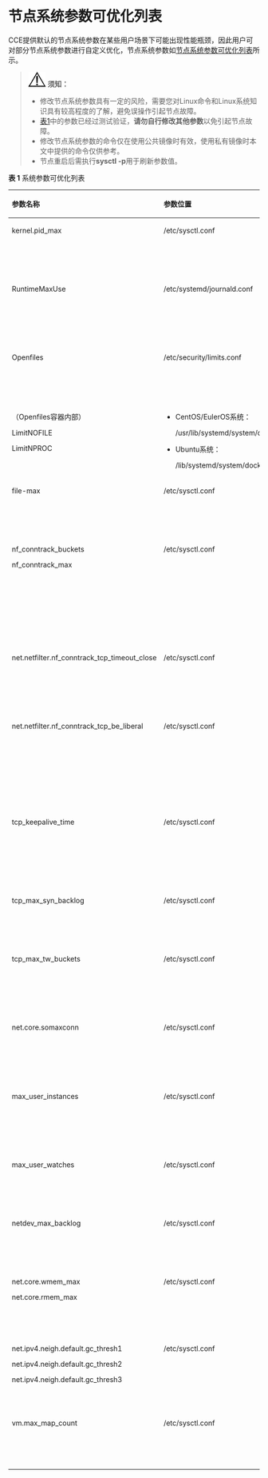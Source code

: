 # 节点系统参数可优化列表<a name="cce_10_0409"></a>

CCE提供默认的节点系统参数在某些用户场景下可能出现性能瓶颈，因此用户可对部分节点系统参数进行自定义优化，节点系统参数如[节点系统参数可优化列表](节点系统参数可优化列表.md)所示。

>![](public_sys-resources/icon-notice.gif) **须知：** 
>-   修改节点系统参数具有一定的风险，需要您对Linux命令和Linux系统知识具有较高程度的了解，避免误操作引起节点故障。
>-   [表1](#table1079113581068)中的参数已经过测试验证，**请勿自行修改其他参数**以免引起节点故障。
>-   修改节点系统参数的命令仅在使用公共镜像时有效，使用私有镜像时本文中提供的命令仅供参考。
>-   节点重启后需执行**sysctl -p**用于刷新参数值。

**表 1**  系统参数可优化列表

<a name="table1079113581068"></a>
<table><thead align="left"><tr id="row1064011314712"><th class="cellrowborder" valign="top" width="26.15261526152615%" id="mcps1.2.5.1.1"><p id="p97230386713"><a name="p97230386713"></a><a name="p97230386713"></a>参数名称</p>
</th>
<th class="cellrowborder" valign="top" width="21.172117211721172%" id="mcps1.2.5.1.2"><p id="p1872316389714"><a name="p1872316389714"></a><a name="p1872316389714"></a>参数位置</p>
</th>
<th class="cellrowborder" valign="top" width="36.45364536453645%" id="mcps1.2.5.1.3"><p id="p137231381770"><a name="p137231381770"></a><a name="p137231381770"></a>说明</p>
</th>
<th class="cellrowborder" valign="top" width="16.221622162216224%" id="mcps1.2.5.1.4"><p id="p156101415102410"><a name="p156101415102410"></a><a name="p156101415102410"></a>参考文档</p>
</th>
</tr>
</thead>
<tbody><tr id="row1479887247"><td class="cellrowborder" valign="top" width="26.15261526152615%" headers="mcps1.2.5.1.1 "><p id="p1047998142413"><a name="p1047998142413"></a><a name="p1047998142413"></a>kernel.pid_max</p>
</td>
<td class="cellrowborder" valign="top" width="21.172117211721172%" headers="mcps1.2.5.1.2 "><p id="p1147978182414"><a name="p1147978182414"></a><a name="p1147978182414"></a>/etc/sysctl.conf</p>
</td>
<td class="cellrowborder" valign="top" width="36.45364536453645%" headers="mcps1.2.5.1.3 "><p id="p1547917818243"><a name="p1547917818243"></a><a name="p1547917818243"></a>节点进程 ID数量上限。</p>
<p id="p1786120345438"><a name="p1786120345438"></a><a name="p1786120345438"></a>查看参数：</p>
<pre class="screen" id="screen1486113420432"><a name="screen1486113420432"></a><a name="screen1486113420432"></a>sysctl kernel.pid_max</pre>
</td>
<td class="cellrowborder" valign="top" width="16.221622162216224%" headers="mcps1.2.5.1.4 "><p id="p861018156248"><a name="p861018156248"></a><a name="p861018156248"></a><a href="修改节点进程-ID数量上限kernel-pid_max.md">修改节点进程 ID数量上限kernel.pid_max</a></p>
</td>
</tr>
<tr id="row1066145132419"><td class="cellrowborder" valign="top" width="26.15261526152615%" headers="mcps1.2.5.1.1 "><p id="p18660512247"><a name="p18660512247"></a><a name="p18660512247"></a>RuntimeMaxUse</p>
</td>
<td class="cellrowborder" valign="top" width="21.172117211721172%" headers="mcps1.2.5.1.2 "><p id="p6663522414"><a name="p6663522414"></a><a name="p6663522414"></a>/etc/systemd/journald.conf</p>
</td>
<td class="cellrowborder" valign="top" width="36.45364536453645%" headers="mcps1.2.5.1.3 "><p id="p1966254245"><a name="p1966254245"></a><a name="p1966254245"></a>节点日志缓存内存占用量上限，若不配置长时间运行会占用较大内存。</p>
<p id="p9868183884314"><a name="p9868183884314"></a><a name="p9868183884314"></a>查看参数：</p>
<pre class="screen" id="screen586812384439"><a name="screen586812384439"></a><a name="screen586812384439"></a>cat /etc/systemd/journald.conf | grep RuntimeMaxUse</pre>
</td>
<td class="cellrowborder" valign="top" width="16.221622162216224%" headers="mcps1.2.5.1.4 "><p id="p4610141522417"><a name="p4610141522417"></a><a name="p4610141522417"></a><a href="修改节点日志缓存内存占用量上限RuntimeMaxUse.md">修改节点日志缓存内存占用量上限RuntimeMaxUse</a></p>
</td>
</tr>
<tr id="row164327116248"><td class="cellrowborder" valign="top" width="26.15261526152615%" headers="mcps1.2.5.1.1 "><p id="p1943211182414"><a name="p1943211182414"></a><a name="p1943211182414"></a>Openfiles</p>
</td>
<td class="cellrowborder" valign="top" width="21.172117211721172%" headers="mcps1.2.5.1.2 "><p id="p3432111245"><a name="p3432111245"></a><a name="p3432111245"></a>/etc/security/limits.conf</p>
</td>
<td class="cellrowborder" valign="top" width="36.45364536453645%" headers="mcps1.2.5.1.3 "><p id="p13432161112417"><a name="p13432161112417"></a><a name="p13432161112417"></a>节点单进程最大文件句柄数，可视业务情况调整。</p>
<p id="p2345165811442"><a name="p2345165811442"></a><a name="p2345165811442"></a>查看参数：</p>
<pre class="screen" id="screen6345105818449"><a name="screen6345105818449"></a><a name="screen6345105818449"></a>ulimit -n</pre>
</td>
<td class="cellrowborder" valign="top" width="16.221622162216224%" headers="mcps1.2.5.1.4 "><p id="p9610815152412"><a name="p9610815152412"></a><a name="p9610815152412"></a><a href="修改最大文件句柄数.md#section57532291011">修改节点单进程最大文件句柄数</a></p>
</td>
</tr>
<tr id="row15117412192510"><td class="cellrowborder" valign="top" width="26.15261526152615%" headers="mcps1.2.5.1.1 "><p id="p364232319252"><a name="p364232319252"></a><a name="p364232319252"></a>（Openfiles容器内部）</p>
<p id="p7642723142518"><a name="p7642723142518"></a><a name="p7642723142518"></a>LimitNOFILE</p>
<p id="p2642423202516"><a name="p2642423202516"></a><a name="p2642423202516"></a>LimitNPROC</p>
</td>
<td class="cellrowborder" valign="top" width="21.172117211721172%" headers="mcps1.2.5.1.2 "><a name="ul1631914216218"></a><a name="ul1631914216218"></a><ul id="ul1631914216218"><li>CentOS/EulerOS系统：<p id="p035254492116"><a name="p035254492116"></a><a name="p035254492116"></a>/usr/lib/systemd/system/docker.service</p>
</li><li>Ubuntu系统：<p id="p724720473216"><a name="p724720473216"></a><a name="p724720473216"></a>/lib/systemd/system/docker.service</p>
</li></ul>
</td>
<td class="cellrowborder" valign="top" width="36.45364536453645%" headers="mcps1.2.5.1.3 "><p id="p1511721217251"><a name="p1511721217251"></a><a name="p1511721217251"></a>容器内部单进程最大文件句柄数，可视业务情况调整。</p>
<p id="p78351952222"><a name="p78351952222"></a><a name="p78351952222"></a>查看参数：</p>
<pre class="screen" id="screen2301859134413"><a name="screen2301859134413"></a><a name="screen2301859134413"></a>cat /proc/`pidof dockerd`/limits | grep files</pre>
</td>
<td class="cellrowborder" valign="top" width="16.221622162216224%" headers="mcps1.2.5.1.4 "><p id="p711718124253"><a name="p711718124253"></a><a name="p711718124253"></a><a href="修改最大文件句柄数.md#section1732602025518">修改容器单进程最大文件句柄数</a></p>
</td>
</tr>
<tr id="row1254214199717"><td class="cellrowborder" valign="top" width="26.15261526152615%" headers="mcps1.2.5.1.1 "><p id="p98061281775"><a name="p98061281775"></a><a name="p98061281775"></a>file-max</p>
</td>
<td class="cellrowborder" valign="top" width="21.172117211721172%" headers="mcps1.2.5.1.2 "><p id="p12807128876"><a name="p12807128876"></a><a name="p12807128876"></a>/etc/sysctl.conf</p>
</td>
<td class="cellrowborder" valign="top" width="36.45364536453645%" headers="mcps1.2.5.1.3 "><p id="p1080717289713"><a name="p1080717289713"></a><a name="p1080717289713"></a>系统整体最大文件句柄数，可视业务情况调整。</p>
<p id="p1870214810203"><a name="p1870214810203"></a><a name="p1870214810203"></a>查看参数：</p>
<pre class="screen" id="screen14616430263"><a name="screen14616430263"></a><a name="screen14616430263"></a>sysctl fs.file-max</pre>
</td>
<td class="cellrowborder" valign="top" width="16.221622162216224%" headers="mcps1.2.5.1.4 "><p id="p186101215202412"><a name="p186101215202412"></a><a name="p186101215202412"></a><a href="修改最大文件句柄数.md#section156844286910">修改节点系统级最大文件句柄数</a></p>
</td>
</tr>
<tr id="row197271021873"><td class="cellrowborder" valign="top" width="26.15261526152615%" headers="mcps1.2.5.1.1 "><p id="p161775171071"><a name="p161775171071"></a><a name="p161775171071"></a>nf_conntrack_buckets</p>
<p id="p1117718178719"><a name="p1117718178719"></a><a name="p1117718178719"></a>nf_conntrack_max</p>
</td>
<td class="cellrowborder" valign="top" width="21.172117211721172%" headers="mcps1.2.5.1.2 "><p id="p13177181711713"><a name="p13177181711713"></a><a name="p13177181711713"></a>/etc/sysctl.conf</p>
</td>
<td class="cellrowborder" valign="top" width="36.45364536453645%" headers="mcps1.2.5.1.3 "><p id="p171771817271"><a name="p171771817271"></a><a name="p171771817271"></a>连接跟踪表容量，可视业务场景调整。</p>
<p id="p4336124992719"><a name="p4336124992719"></a><a name="p4336124992719"></a>计算桶占用率= [nf_conntrack_count] / [nf_conntrack_buckets]。</p>
<p id="p15460192774813"><a name="p15460192774813"></a><a name="p15460192774813"></a>通过调整buckets值，将占用率调整至0.7以下。</p>
<p id="p16651144916506"><a name="p16651144916506"></a><a name="p16651144916506"></a>查看参数：</p>
<pre class="screen" id="screen544611210519"><a name="screen544611210519"></a><a name="screen544611210519"></a>sysctl net.netfilter.nf_conntrack_count
sysctl net.netfilter.nf_conntrack_buckets
sysctl net.netfilter.nf_conntrack_max</pre>
</td>
<td class="cellrowborder" rowspan="13" valign="top" width="16.221622162216224%" headers="mcps1.2.5.1.4 "><p id="p10199423143819"><a name="p10199423143819"></a><a name="p10199423143819"></a><a href="修改节点内核参数.md">修改节点内核参数</a></p>
</td>
</tr>
<tr id="row1782111581967"><td class="cellrowborder" valign="top" headers="mcps1.2.5.1.1 "><p id="p168219581063"><a name="p168219581063"></a><a name="p168219581063"></a>net.netfilter.nf_conntrack_tcp_timeout_close</p>
</td>
<td class="cellrowborder" valign="top" headers="mcps1.2.5.1.2 "><p id="p5821185813619"><a name="p5821185813619"></a><a name="p5821185813619"></a>/etc/sysctl.conf</p>
</td>
<td class="cellrowborder" valign="top" headers="mcps1.2.5.1.3 "><p id="p1982115580614"><a name="p1982115580614"></a><a name="p1982115580614"></a>连接跟踪表里处于close状态连接的表项的过期时间，缩短过期时间可加快回收。</p>
<p id="p2964181865811"><a name="p2964181865811"></a><a name="p2964181865811"></a>查看参数：</p>
<pre class="screen" id="screen9964111813588"><a name="screen9964111813588"></a><a name="screen9964111813588"></a>sysctl net.netfilter.nf_conntrack_tcp_timeout_close</pre>
</td>
</tr>
<tr id="row5376952709"><td class="cellrowborder" valign="top" headers="mcps1.2.5.1.1 "><p id="p517581618556"><a name="p517581618556"></a><a name="p517581618556"></a>net.netfilter.nf_conntrack_tcp_be_liberal</p>
</td>
<td class="cellrowborder" valign="top" headers="mcps1.2.5.1.2 "><p id="p174871321551"><a name="p174871321551"></a><a name="p174871321551"></a>/etc/sysctl.conf</p>
</td>
<td class="cellrowborder" valign="top" headers="mcps1.2.5.1.3 "><p id="p1915311413418"><a name="p1915311413418"></a><a name="p1915311413418"></a>参数值为0或1。</p>
<a name="ul1869584483419"></a><a name="ul1869584483419"></a><ul id="ul1869584483419"><li>0：表示关闭，所有不在TCP窗口中的RST包都被标志为无效。</li><li>1：表示开启，只有不在TCP窗口内的RST包被标志为无效。容器场景下，开启这个参数可以避免NAT过的TCP连接带宽受限。</li></ul>
<p id="p2720451124"><a name="p2720451124"></a><a name="p2720451124"></a>查看参数：</p>
<pre class="screen" id="screen95501935205613"><a name="screen95501935205613"></a><a name="screen95501935205613"></a>sysctl net.netfilter.nf_conntrack_tcp_be_liberal</pre>
</td>
</tr>
<tr id="row168215581569"><td class="cellrowborder" valign="top" headers="mcps1.2.5.1.1 "><p id="p158214587619"><a name="p158214587619"></a><a name="p158214587619"></a>tcp_keepalive_time</p>
</td>
<td class="cellrowborder" valign="top" headers="mcps1.2.5.1.2 "><p id="p128211589612"><a name="p128211589612"></a><a name="p128211589612"></a>/etc/sysctl.conf</p>
</td>
<td class="cellrowborder" valign="top" headers="mcps1.2.5.1.3 "><p id="p198211958168"><a name="p198211958168"></a><a name="p198211958168"></a>TCP超时时长，即发送keepalive探测消息的间隔时间。参数值过大可能导致TCP挥手时间过长，长时间下造成大量连接卡在Close_wait阶段，耗尽系统资源。</p>
<p id="p7787103925810"><a name="p7787103925810"></a><a name="p7787103925810"></a>查看参数：</p>
<pre class="screen" id="screen177871439205810"><a name="screen177871439205810"></a><a name="screen177871439205810"></a>sysctl net.ipv4.tcp_keepalive_time</pre>
</td>
</tr>
<tr id="row882111581962"><td class="cellrowborder" valign="top" headers="mcps1.2.5.1.1 "><p id="p1082111581763"><a name="p1082111581763"></a><a name="p1082111581763"></a>tcp_max_syn_backlog</p>
</td>
<td class="cellrowborder" valign="top" headers="mcps1.2.5.1.2 "><p id="p1482116586617"><a name="p1482116586617"></a><a name="p1482116586617"></a>/etc/sysctl.conf</p>
</td>
<td class="cellrowborder" valign="top" headers="mcps1.2.5.1.3 "><p id="p1382118582617"><a name="p1382118582617"></a><a name="p1382118582617"></a>TCP最大半连接数，SYN_RECV 队列中的最大连接数。</p>
<p id="p182461451135817"><a name="p182461451135817"></a><a name="p182461451135817"></a>查看参数：</p>
<pre class="screen" id="screen62467517585"><a name="screen62467517585"></a><a name="screen62467517585"></a>sysctl net.ipv4.tcp_max_syn_backlog</pre>
</td>
</tr>
<tr id="row482115581560"><td class="cellrowborder" valign="top" headers="mcps1.2.5.1.1 "><p id="p18821105813612"><a name="p18821105813612"></a><a name="p18821105813612"></a>tcp_max_tw_buckets</p>
</td>
<td class="cellrowborder" valign="top" headers="mcps1.2.5.1.2 "><p id="p158210584613"><a name="p158210584613"></a><a name="p158210584613"></a>/etc/sysctl.conf</p>
</td>
<td class="cellrowborder" valign="top" headers="mcps1.2.5.1.3 "><p id="p98214583615"><a name="p98214583615"></a><a name="p98214583615"></a>指定任何时候允许存在的处于“time-wait”状态的最大套接字数，参数值过大时易耗尽节点资源。</p>
<p id="p947156596"><a name="p947156596"></a><a name="p947156596"></a>查看参数：</p>
<pre class="screen" id="screen144715185914"><a name="screen144715185914"></a><a name="screen144715185914"></a>sysctl net.ipv4.tcp_max_tw_buckets</pre>
</td>
</tr>
<tr id="row188218585612"><td class="cellrowborder" valign="top" headers="mcps1.2.5.1.1 "><p id="p1182110582063"><a name="p1182110582063"></a><a name="p1182110582063"></a>net.core.somaxconn</p>
</td>
<td class="cellrowborder" valign="top" headers="mcps1.2.5.1.2 "><p id="p198211858963"><a name="p198211858963"></a><a name="p198211858963"></a>/etc/sysctl.conf</p>
</td>
<td class="cellrowborder" valign="top" headers="mcps1.2.5.1.3 "><p id="p2082110581667"><a name="p2082110581667"></a><a name="p2082110581667"></a>TCP最大连接数，ESTABLISHED 队列的最大大小，参数值过小时极易不足。</p>
<p id="p496310618597"><a name="p496310618597"></a><a name="p496310618597"></a>查看参数：</p>
<pre class="screen" id="screen1196346165917"><a name="screen1196346165917"></a><a name="screen1196346165917"></a>sysctl net.core.somaxconn</pre>
</td>
</tr>
<tr id="row5821155810613"><td class="cellrowborder" valign="top" headers="mcps1.2.5.1.1 "><p id="p1882155819610"><a name="p1882155819610"></a><a name="p1882155819610"></a>max_user_instances</p>
</td>
<td class="cellrowborder" valign="top" headers="mcps1.2.5.1.2 "><p id="p28211583615"><a name="p28211583615"></a><a name="p28211583615"></a>/etc/sysctl.conf</p>
</td>
<td class="cellrowborder" valign="top" headers="mcps1.2.5.1.3 "><p id="p1082111582610"><a name="p1082111582610"></a><a name="p1082111582610"></a>每个用户允许的最大 inotify 实例数，参数值过小时容器场景下极易不足。</p>
<p id="p66966925913"><a name="p66966925913"></a><a name="p66966925913"></a>查看参数：</p>
<pre class="screen" id="screen186965912593"><a name="screen186965912593"></a><a name="screen186965912593"></a>sysctl fs.inotify.max_user_instances</pre>
</td>
</tr>
<tr id="row14821165818617"><td class="cellrowborder" valign="top" headers="mcps1.2.5.1.1 "><p id="p882295814619"><a name="p882295814619"></a><a name="p882295814619"></a>max_user_watches</p>
</td>
<td class="cellrowborder" valign="top" headers="mcps1.2.5.1.2 "><p id="p1982219581616"><a name="p1982219581616"></a><a name="p1982219581616"></a>/etc/sysctl.conf</p>
</td>
<td class="cellrowborder" valign="top" headers="mcps1.2.5.1.3 "><p id="p148224581560"><a name="p148224581560"></a><a name="p148224581560"></a>所有监视实例的最大目录数，参数值过小时容器场景极易不足。</p>
<p id="p634612155913"><a name="p634612155913"></a><a name="p634612155913"></a>查看参数：</p>
<pre class="screen" id="screen1834111285910"><a name="screen1834111285910"></a><a name="screen1834111285910"></a>sysctl fs.inotify.max_user_watches</pre>
</td>
</tr>
<tr id="row138228581614"><td class="cellrowborder" valign="top" headers="mcps1.2.5.1.1 "><p id="p4822115817618"><a name="p4822115817618"></a><a name="p4822115817618"></a>netdev_max_backlog</p>
</td>
<td class="cellrowborder" valign="top" headers="mcps1.2.5.1.2 "><p id="p88221058361"><a name="p88221058361"></a><a name="p88221058361"></a>/etc/sysctl.conf</p>
</td>
<td class="cellrowborder" valign="top" headers="mcps1.2.5.1.3 "><p id="p582205812619"><a name="p582205812619"></a><a name="p582205812619"></a>网络协议栈收包队列大小，参数值过小时极易不足。</p>
<p id="p10133171415917"><a name="p10133171415917"></a><a name="p10133171415917"></a>查看参数：</p>
<pre class="screen" id="screen1813381425918"><a name="screen1813381425918"></a><a name="screen1813381425918"></a>sysctl net.core.netdev_max_backlog</pre>
</td>
</tr>
<tr id="row98221258964"><td class="cellrowborder" valign="top" headers="mcps1.2.5.1.1 "><p id="p19822175817616"><a name="p19822175817616"></a><a name="p19822175817616"></a>net.core.wmem_max</p>
<p id="p1582255818612"><a name="p1582255818612"></a><a name="p1582255818612"></a>net.core.rmem_max</p>
</td>
<td class="cellrowborder" valign="top" headers="mcps1.2.5.1.2 "><p id="p1082217581368"><a name="p1082217581368"></a><a name="p1082217581368"></a>/etc/sysctl.conf</p>
</td>
<td class="cellrowborder" valign="top" headers="mcps1.2.5.1.3 "><p id="p1082215582062"><a name="p1082215582062"></a><a name="p1082215582062"></a>收发缓冲区内存大小（字节），参数值过小时大文件场景下易不足。</p>
<p id="p1723416167598"><a name="p1723416167598"></a><a name="p1723416167598"></a>查看参数：</p>
<pre class="screen" id="screen19234516135918"><a name="screen19234516135918"></a><a name="screen19234516135918"></a>sysctl net.core.wmem_max
sysctl net.core.rmem_max</pre>
</td>
</tr>
<tr id="row1982255818617"><td class="cellrowborder" valign="top" headers="mcps1.2.5.1.1 "><p id="p2822185819616"><a name="p2822185819616"></a><a name="p2822185819616"></a>net.ipv4.neigh.default.gc_thresh1</p>
<p id="p18822658867"><a name="p18822658867"></a><a name="p18822658867"></a>net.ipv4.neigh.default.gc_thresh2</p>
<p id="p108221258864"><a name="p108221258864"></a><a name="p108221258864"></a>net.ipv4.neigh.default.gc_thresh3</p>
</td>
<td class="cellrowborder" valign="top" headers="mcps1.2.5.1.2 "><p id="p782218582616"><a name="p782218582616"></a><a name="p782218582616"></a>/etc/sysctl.conf</p>
</td>
<td class="cellrowborder" valign="top" headers="mcps1.2.5.1.3 "><p id="p1682211581967"><a name="p1682211581967"></a><a name="p1682211581967"></a>ARP表项的垃圾回收调优。</p>
<p id="p613911825919"><a name="p613911825919"></a><a name="p613911825919"></a>查看参数：</p>
<pre class="screen" id="screen4139131814590"><a name="screen4139131814590"></a><a name="screen4139131814590"></a>sysctl net.ipv4.neigh.default.gc_thresh1
sysctl net.ipv4.neigh.default.gc_thresh2
sysctl net.ipv4.neigh.default.gc_thresh3</pre>
</td>
</tr>
<tr id="row12822125811617"><td class="cellrowborder" valign="top" headers="mcps1.2.5.1.1 "><p id="p88222582610"><a name="p88222582610"></a><a name="p88222582610"></a>vm.max_map_count</p>
</td>
<td class="cellrowborder" valign="top" headers="mcps1.2.5.1.2 "><p id="p582214586614"><a name="p582214586614"></a><a name="p582214586614"></a>/etc/sysctl.conf</p>
</td>
<td class="cellrowborder" valign="top" headers="mcps1.2.5.1.3 "><p id="p118227581161"><a name="p118227581161"></a><a name="p118227581161"></a>参数值过小时，安装elk时会提示不足。</p>
<p id="p9243192015913"><a name="p9243192015913"></a><a name="p9243192015913"></a>查看参数：</p>
<pre class="screen" id="screen62431020205920"><a name="screen62431020205920"></a><a name="screen62431020205920"></a>sysctl vm.max_map_count</pre>
</td>
</tr>
</tbody>
</table>

